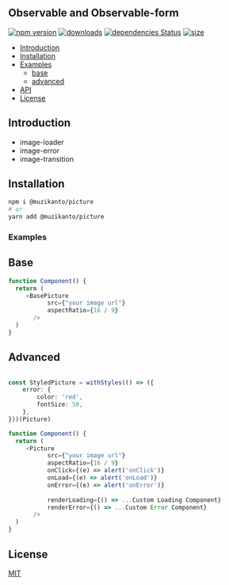 ## Observable and Observable-form

[![npm version](https://badge.fury.io/js/%40muzikanto%2Fpicture.svg)](https://badge.fury.io/js/%40muzikanto%2Fpicture)
[![downloads](https://img.shields.io/npm/dm/@muzikanto/picture.svg)](https://www.npmjs.com/package/@muzikanto/picture)
[![dependencies Status](https://david-dm.org/muzikanto/picture/status.svg)](https://david-dm.org/muzikanto/picture)
[![size](https://img.shields.io/bundlephobia/minzip/@muzikanto/picture)](https://bundlephobia.com/result?p=@muzikanto/picture)

<!-- TOC -->

-  [Introduction](#introduction)
-  [Installation](#installation)
-  [Examples](#examples)
   -  [base](#base)
   -  [advanced](#advanced)
-  [API](#api)
-  [License](#license)

<!-- /TOC -->

## Introduction

- image-loader
- image-error
- image-transition 

## Installation

```sh
npm i @muzikanto/picture
# or
yarn add @muzikanto/picture
```

### Examples

## Base

```typescript jsx
function Component() {
  return (
     <BasePicture
           src={"your image url"}
           aspectRatio={16 / 9}
       />
  )
}
```

## Advanced

```typescript jsx

const StyledPicture = withStyles(() => ({
    error: {
        color: 'red',
        fontSize: 50,
    },
}))(Picture)

function Component() {
  return (
     <Picture
           src={"your image url"}
           aspectRatio={16 / 9}
           onClick={(e) => alert('onClick')}
           onLoad={(e) => alert('onLoad')}
           onError={(e) => alert('onError')}
           
           renderLoading={() => ...Custom Loading Component}
           renderError={() => ...Custom Error Component}
       />
  )
}

```

## License

[MIT](LICENSE)
